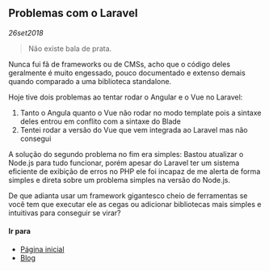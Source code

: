 ## Problemas com o Laravel
*26set2018*

> Não existe bala de prata.

Nunca fui fã de frameworks ou de CMSs, acho que o código deles geralmente é muito engessado, pouco documentado e extenso demais quando comparado a uma biblioteca standalone. 

Hoje tive dois problemas ao tentar rodar o Angular e o Vue no Laravel:
1. Tanto o Angula quanto o Vue não rodar no modo template pois a sintaxe deles entrou em conflito com a sintaxe do Blade
1. Tentei rodar a versão do Vue que vem integrada ao Laravel mas não consegui


A solução do segundo problema no fim era simples: Bastou atualizar o Node.js para tudo funcionar, porém apesar do Laravel ter um sistema eficiente de exibição de erros no PHP ele foi incapaz de me alerta de forma simples e direta sobre um problema simples na versão do Node.js.

De que adianta usar um framework gigantesco cheio de ferramentas se você tem que executar ele as cegas ou adicionar bibliotecas mais simples e intuitivas para conseguir se virar?

#### Ir para
- [Página inicial](.)
- [Blog](blog.html)
